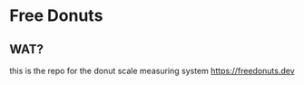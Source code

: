 # Free Donuts

## WAT?

this is the repo for the donut scale measuring system https://freedonuts.dev
